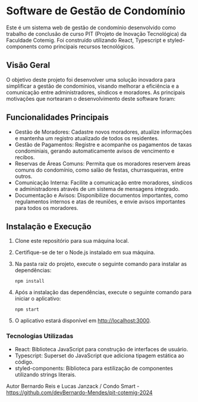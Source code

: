 # Software de Gestão de Condomínio
Este é um sistema web de gestão de condomínio desenvolvido como trabalho de conclusão de curso PIT (Projeto de Inovação Tecnológica) da Faculdade Cotemig. Foi construído utilizando React, Typescript e styled-components como principais recursos tecnológicos.

## Visão Geral
O objetivo deste projeto foi desenvolver uma solução inovadora para simplificar a gestão de condomínios, visando melhorar a eficiência e a comunicação entre administradores, síndicos e moradores. As principais motivações que nortearam o desenvolvimento deste software foram:

## Funcionalidades Principais
* Gestão de Moradores: Cadastre novos moradores, atualize informações e mantenha um registro atualizado de todos os residentes.
* Gestão de Pagamentos: Registre e acompanhe os pagamentos de taxas condominiais, gerando automaticamente avisos de vencimento e recibos.
* Reservas de Áreas Comuns: Permita que os moradores reservem áreas comuns do condomínio, como salão de festas, churrasqueiras, entre outros.
* Comunicação Interna: Facilite a comunicação entre moradores, síndicos e administradores através de um sistema de mensagens integrado.
* Documentação e Avisos: Disponibilize documentos importantes, como regulamentos internos e atas de reuniões, e envie avisos importantes para todos os moradores.


## Instalação e Execução

1. Clone este repositório para sua máquina local.
2. Certifique-se de ter o Node.js instalado em sua máquina.
3. Na pasta raiz do projeto, execute o seguinte comando para instalar as dependências:

   ```
   npm install
   ```

4. Após a instalação das dependências, execute o seguinte comando para iniciar o aplicativo:

   ```
   npm start
   ```

5. O aplicativo estará disponível em [http://localhost:3000](http://localhost:3000).

### Tecnologias Utilizadas
* React: Biblioteca JavaScript para construção de interfaces de usuário.
* Typescript: Superset do JavaScript que adiciona tipagem estática ao código.
* styled-components: Biblioteca para estilização de componentes utilizando strings literais.

Autor
Bernardo Reis e Lucas Janzack / Condo Smart - https://github.com/devBernardo-Mendes/pit-cotemig-2024
